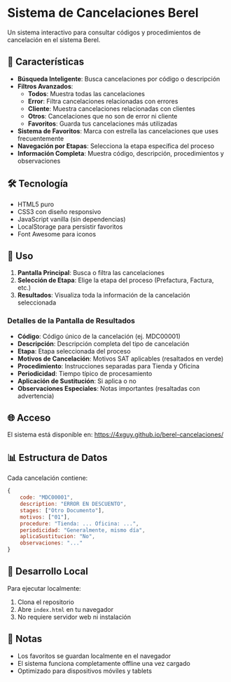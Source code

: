 # Sistema de Cancelaciones Berel

Un sistema interactivo para consultar códigos y procedimientos de cancelación en el sistema Berel.

## 🚀 Características

- **Búsqueda Inteligente**: Busca cancelaciones por código o descripción
- **Filtros Avanzados**: 
  - **Todos**: Muestra todas las cancelaciones
  - **Error**: Filtra cancelaciones relacionadas con errores
  - **Cliente**: Muestra cancelaciones relacionadas con clientes
  - **Otros**: Cancelaciones que no son de error ni cliente
  - **Favoritos**: Guarda tus cancelaciones más utilizadas
- **Sistema de Favoritos**: Marca con estrella las cancelaciones que uses frecuentemente
- **Navegación por Etapas**: Selecciona la etapa específica del proceso
- **Información Completa**: Muestra código, descripción, procedimientos y observaciones

## 🛠️ Tecnología

- HTML5 puro
- CSS3 con diseño responsivo
- JavaScript vanilla (sin dependencias)
- LocalStorage para persistir favoritos
- Font Awesome para iconos

## 📱 Uso

1. **Pantalla Principal**: Busca o filtra las cancelaciones
2. **Selección de Etapa**: Elige la etapa del proceso (Prefactura, Factura, etc.)
3. **Resultados**: Visualiza toda la información de la cancelación seleccionada

### Detalles de la Pantalla de Resultados

- **Código**: Código único de la cancelación (ej. MDC00001)
- **Descripción**: Descripción completa del tipo de cancelación
- **Etapa**: Etapa seleccionada del proceso
- **Motivos de Cancelación**: Motivos SAT aplicables (resaltados en verde)
- **Procedimiento**: Instrucciones separadas para Tienda y Oficina
- **Periodicidad**: Tiempo típico de procesamiento
- **Aplicación de Sustitución**: Si aplica o no
- **Observaciones Especiales**: Notas importantes (resaltadas con advertencia)

## 🌐 Acceso

El sistema está disponible en: https://4xguy.github.io/berel-cancelaciones/

## 📊 Estructura de Datos

Cada cancelación contiene:
```javascript
{
    code: "MDC00001",
    description: "ERROR EN DESCUENTO",
    stages: ["Otro Documento"],
    motivos: ["01"],
    procedure: "Tienda: ... Oficina: ...",
    periodicidad: "Generalmente, mismo día",
    aplicaSustitucion: "No",
    observaciones: "..."
}
```

## 🔧 Desarrollo Local

Para ejecutar localmente:
1. Clona el repositorio
2. Abre `index.html` en tu navegador
3. No requiere servidor web ni instalación

## 📝 Notas

- Los favoritos se guardan localmente en el navegador
- El sistema funciona completamente offline una vez cargado
- Optimizado para dispositivos móviles y tablets